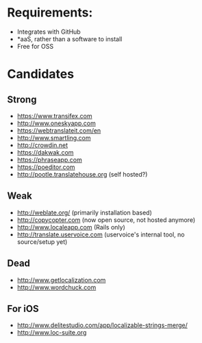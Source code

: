 # Requirements:

* Integrates with GitHub
* *aaS, rather than a software to install
* Free for OSS


# Candidates

## Strong

* https://www.transifex.com
* http://www.oneskyapp.com
* https://webtranslateit.com/en
* http://www.smartling.com
* http://crowdin.net
* https://dakwak.com
* https://phraseapp.com
* https://poeditor.com
* http://pootle.translatehouse.org (self hosted?)

## Weak

* http://weblate.org/ (primarily installation based)
* http://copycopter.com (now open source, not hosted anymore)
* http://www.localeapp.com (Rails only)
* http://translate.uservoice.com (uservoice's internal tool, no source/setup yet)

## Dead

* http://www.getlocalization.com
* http://www.wordchuck.com

## For iOS

* http://www.delitestudio.com/app/localizable-strings-merge/
* http://www.loc-suite.org
